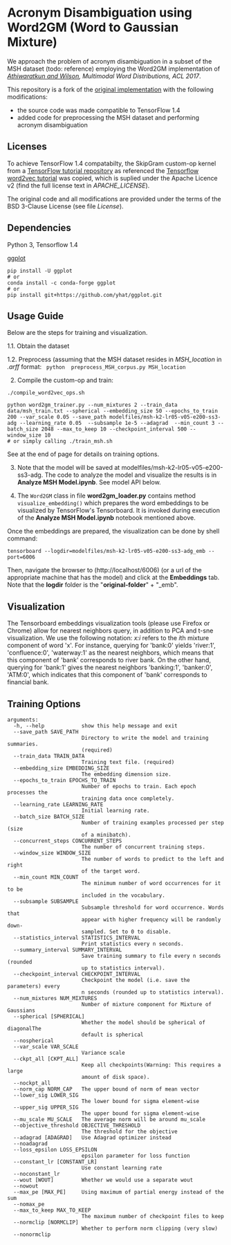 # Acronym Disambiguation using Word2GM (Word to Gaussian Mixture)

We approach the problem of acronym disambiguation in a subset of the MSH dataset (todo: reference) employing the Word2GM implementation of *[Athiwaratkun and Wilson](https://arxiv.org/abs/1704.08424), Multimodal Word Distributions, ACL 2017*.

This repository is a fork of the [original implementation](https://github.com/benathi/word2gm) with the following modifications:
- the source code was made compatible to TensorFlow 1.4
- added code for preprocessing the MSH dataset and performing acronym disambiguation

## Licenses
To achieve TensorFlow 1.4 compatabilty, the SkipGram custom-op kernel from a [TensorFlow tutorial repository](https://github.com/tensorflow/models/tree/master/tutorials/embedding) as referenced the [Tensorflow word2vec tutorial](https://www.tensorflow.org/tutorials/word2vec) was copied, which is suplied under the Apache Licence v2 (find the full license text in *APACHE_LICENSE*). 

The original code and all modifications are provided under the terms of the BSD 3-Clause License (see file *License*).

## Dependencies
Python 3, Tensorflow 1.4

[ggplot](https://github.com/yhat/ggplot.git)
```
pip install -U ggplot
# or 
conda install -c conda-forge ggplot
# or
pip install git+https://github.com/yhat/ggplot.git
```

## Usage Guide
Below are the steps for training and visualization.

1.1. Obtain the dataset

1.2. Preprocess (assuming that the MSH dataset resides in *MSH_location* in *.arff* format:
``` python  preprocess_MSH_corpus.py MSH_location```

2. Compile the custom-op and train:
```
./compile_word2vec_ops.sh

python word2gm_trainer.py --num_mixtures 2 --train_data data/msh_train.txt --spherical --embedding_size 50 --epochs_to_train 200 --var_scale 0.05 --save_path modelfiles/msh-k2-lr05-v05-e200-ss3-adg --learning_rate 0.05  --subsample 1e-5 --adagrad  --min_count 3 --batch_size 2048 --max_to_keep 10 --checkpoint_interval 500 --window_size 10
# or simply calling ./train_msh.sh
```
See at the end of page for details on training options.

3. Note that the model will be saved at modelfiles/msh-k2-lr05-v05-e200-ss3-adg. The code to analyze the model and visualize the results is in **Analyze MSH Model.ipynb**. See model API below.


4. The ```Word2GM``` class in file **word2gm_loader.py** contains method ```visualize_embedding()``` which prepares the word embeddings to be visualized by TensorFlow's Tensorboard. It is invoked during execution of the **Analyze MSH Model.ipynb** notebook mentioned above.

Once the embeddings are prepared, the visualization can be done by shell command:
```
tensorboard --logdir=modelfiles/msh-k2-lr05-v05-e200-ss3-adg_emb --port=6006
```
Then, navigate the browser to (http://localhost/6006) (or a url of the appropriate machine that has the model) and click at the **Embeddings** tab. Note that the **logdir** folder is the "**original-folder**" + "_emb".

## Visualization
The Tensorboard embeddings visualization tools (please use Firefox or Chrome) allow for nearest neighbors query, in addition to PCA and t-sne visualization. We use the following notation: *x:i* refers to the *i*th mixture component of word 'x'. For instance, querying for 'bank:0' yields 'river:1', 'confluence:0', 'waterway:1' as the nearest neighbors, which means that this component of 'bank' corresponds to river bank. On the other hand, querying for 'bank:1' gives the nearest neighbors 'banking:1', 'banker:0', 'ATM:0', which indicates that this component of 'bank' corresponds to financial bank.


## Training Options

```
arguments:
  -h, --help            show this help message and exit
  --save_path SAVE_PATH
                        Directory to write the model and training summaries.
                        (required)
  --train_data TRAIN_DATA
                        Training text file. (required)
  --embedding_size EMBEDDING_SIZE
                        The embedding dimension size.
  --epochs_to_train EPOCHS_TO_TRAIN
                        Number of epochs to train. Each epoch processes the
                        training data once completely.
  --learning_rate LEARNING_RATE
                        Initial learning rate.
  --batch_size BATCH_SIZE
                        Number of training examples processed per step (size
                        of a minibatch).
  --concurrent_steps CONCURRENT_STEPS
                        The number of concurrent training steps.
  --window_size WINDOW_SIZE
                        The number of words to predict to the left and right
                        of the target word.
  --min_count MIN_COUNT
                        The minimum number of word occurrences for it to be
                        included in the vocabulary.
  --subsample SUBSAMPLE
                        Subsample threshold for word occurrence. Words that
                        appear with higher frequency will be randomly down-
                        sampled. Set to 0 to disable.
  --statistics_interval STATISTICS_INTERVAL
                        Print statistics every n seconds.
  --summary_interval SUMMARY_INTERVAL
                        Save training summary to file every n seconds (rounded
                        up to statistics interval).
  --checkpoint_interval CHECKPOINT_INTERVAL
                        Checkpoint the model (i.e. save the parameters) every
                        n seconds (rounded up to statistics interval).
  --num_mixtures NUM_MIXTURES
                        Number of mixture component for Mixture of Gaussians
  --spherical [SPHERICAL]
                        Whether the model should be spherical of diagonalThe
                        default is spherical
  --nospherical
  --var_scale VAR_SCALE
                        Variance scale
  --ckpt_all [CKPT_ALL]
                        Keep all checkpoints(Warning: This requires a large
                        amount of disk space).
  --nockpt_all
  --norm_cap NORM_CAP   The upper bound of norm of mean vector
  --lower_sig LOWER_SIG
                        The lower bound for sigma element-wise
  --upper_sig UPPER_SIG
                        The upper bound for sigma element-wise
  --mu_scale MU_SCALE   The average norm will be around mu_scale
  --objective_threshold OBJECTIVE_THRESHOLD
                        The threshold for the objective
  --adagrad [ADAGRAD]   Use Adagrad optimizer instead
  --noadagrad
  --loss_epsilon LOSS_EPSILON
                        epsilon parameter for loss function
  --constant_lr [CONSTANT_LR]
                        Use constant learning rate
  --noconstant_lr
  --wout [WOUT]         Whether we would use a separate wout
  --nowout
  --max_pe [MAX_PE]     Using maximum of partial energy instead of the sum
  --nomax_pe
  --max_to_keep MAX_TO_KEEP
                        The maximum number of checkpoint files to keep
  --normclip [NORMCLIP]
                        Whether to perform norm clipping (very slow)
  --nonormclip

```
